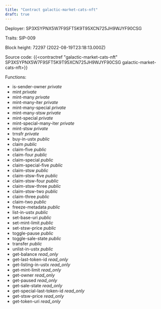 ```yaml
---
title: "Contract galactic-market-cats-nft"
draft: true
---
```

Deployer: SP3XSYPNX5W7F9SFT5K9T95XCN725JH9WJYF90CSG

Traits:
SIP-009 



Block height: 72297 (2022-08-19T23:18:13.000Z)

Source code: {{<contractref "galactic-market-cats-nft" SP3XSYPNX5W7F9SFT5K9T95XCN725JH9WJYF90CSG galactic-market-cats-nft>}}

Functions:

* is-sender-owner _private_
* mint _private_
* mint-many _private_
* mint-many-iter _private_
* mint-many-special _private_
* mint-many-stsw _private_
* mint-special _private_
* mint-special-many-iter _private_
* mint-stsw _private_
* trnsfr _private_
* buy-in-ustx _public_
* claim _public_
* claim-five _public_
* claim-four _public_
* claim-special _public_
* claim-special-five _public_
* claim-stsw _public_
* claim-stsw-five _public_
* claim-stsw-four _public_
* claim-stsw-three _public_
* claim-stsw-two _public_
* claim-three _public_
* claim-two _public_
* freeze-metadata _public_
* list-in-ustx _public_
* set-base-uri _public_
* set-mint-limit _public_
* set-stsw-price _public_
* toggle-pause _public_
* toggle-sale-state _public_
* transfer _public_
* unlist-in-ustx _public_
* get-balance _read_only_
* get-last-token-id _read_only_
* get-listing-in-ustx _read_only_
* get-mint-limit _read_only_
* get-owner _read_only_
* get-paused _read_only_
* get-sale-state _read_only_
* get-special-last-token-id _read_only_
* get-stsw-price _read_only_
* get-token-uri _read_only_
